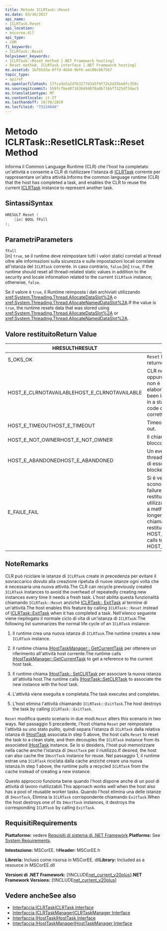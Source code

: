 ```yaml
---
title: Metodo ICLRTask::Reset
ms.date: 03/30/2017
api_name:
- ICLRTask.Reset
api_location:
- mscoree.dll
api_type:
- COM
f1_keywords:
- ICLRTask::Reset
helpviewer_keywords:
- ICLRTask::Reset method [.NET Framework hosting]
- Reset method, ICLRTask interface [.NET Framework hosting]
ms.assetid: 1bfb5d3a-0ffd-4bb4-9bf6-aec00cb675b7
topic_type:
- apiref
ms.openlocfilehash: 17fca3e5a2d763277d3a5f9f72e2d35be6fc350c
ms.sourcegitcommit: 559fcfbe4871636494870a8b716bf7325df34ac5
ms.translationtype: MT
ms.contentlocale: it-IT
ms.lasthandoff: 10/30/2019
ms.locfileid: "73124646"
---
```

# <a name="iclrtaskreset-method"></a><span data-ttu-id="7a754-102">Metodo ICLRTask::Reset</span><span class="sxs-lookup"><span data-stu-id="7a754-102">ICLRTask::Reset Method</span></span>
<span data-ttu-id="7a754-103">Informa il Common Language Runtime (CLR) che l'host ha completato un'attività e consente a CLR di riutilizzare l'istanza di [ICLRTask](../../../../docs/framework/unmanaged-api/hosting/iclrtask-interface.md) corrente per rappresentare un'altra attività.</span><span class="sxs-lookup"><span data-stu-id="7a754-103">Informs the common language runtime (CLR) that the host has completed a task, and enables the CLR to reuse the current [ICLRTask](../../../../docs/framework/unmanaged-api/hosting/iclrtask-interface.md) instance to represent another task.</span></span>  
  
## <a name="syntax"></a><span data-ttu-id="7a754-104">Sintassi</span><span class="sxs-lookup"><span data-stu-id="7a754-104">Syntax</span></span>  
  
```cpp  
HRESULT Reset (  
    [in] BOOL fFull  
);  
```  
  
## <a name="parameters"></a><span data-ttu-id="7a754-105">Parametri</span><span class="sxs-lookup"><span data-stu-id="7a754-105">Parameters</span></span>  
 `fFull`  
 <span data-ttu-id="7a754-106">[in] `true`, se il runtime deve reimpostare tutti i valori statici correlati ai thread oltre alle informazioni sulla sicurezza e sulle impostazioni locali correlate all'istanza del `ICLRTask` corrente. in caso contrario, `false`.</span><span class="sxs-lookup"><span data-stu-id="7a754-106">[in] `true`, if the runtime should reset all thread-related static values in addition to the security and locale information related to the current `ICLRTask` instance; otherwise, `false`.</span></span>  
  
 <span data-ttu-id="7a754-107">Se il valore è `true`, il Runtime reimposta i dati archiviati utilizzando <xref:System.Threading.Thread.AllocateDataSlot%2A> o <xref:System.Threading.Thread.AllocateNamedDataSlot%2A>.</span><span class="sxs-lookup"><span data-stu-id="7a754-107">If the value is `true`, the runtime resets data that was stored using <xref:System.Threading.Thread.AllocateDataSlot%2A> or <xref:System.Threading.Thread.AllocateNamedDataSlot%2A>.</span></span>  
  
## <a name="return-value"></a><span data-ttu-id="7a754-108">Valore restituito</span><span class="sxs-lookup"><span data-stu-id="7a754-108">Return Value</span></span>  
  
|<span data-ttu-id="7a754-109">HRESULT</span><span class="sxs-lookup"><span data-stu-id="7a754-109">HRESULT</span></span>|<span data-ttu-id="7a754-110">Descrizione</span><span class="sxs-lookup"><span data-stu-id="7a754-110">Description</span></span>|  
|-------------|-----------------|  
|<span data-ttu-id="7a754-111">S_OK</span><span class="sxs-lookup"><span data-stu-id="7a754-111">S_OK</span></span>|<span data-ttu-id="7a754-112">`Reset` ha restituito un esito positivo.</span><span class="sxs-lookup"><span data-stu-id="7a754-112">`Reset` returned successfully.</span></span>|  
|<span data-ttu-id="7a754-113">HOST_E_CLRNOTAVAILABLE</span><span class="sxs-lookup"><span data-stu-id="7a754-113">HOST_E_CLRNOTAVAILABLE</span></span>|<span data-ttu-id="7a754-114">CLR non è stato caricato in un processo oppure CLR si trova in uno stato in cui non è possibile eseguire codice gestito o elaborare la chiamata.</span><span class="sxs-lookup"><span data-stu-id="7a754-114">The CLR has not been loaded into a process, or the CLR is in a state in which it cannot run managed code or process the call.</span></span> <span data-ttu-id="7a754-115">correttamente</span><span class="sxs-lookup"><span data-stu-id="7a754-115">successfully</span></span>|  
|<span data-ttu-id="7a754-116">HOST_E_TIMEOUT</span><span class="sxs-lookup"><span data-stu-id="7a754-116">HOST_E_TIMEOUT</span></span>|<span data-ttu-id="7a754-117">Timeout della chiamata.</span><span class="sxs-lookup"><span data-stu-id="7a754-117">The call timed out.</span></span>|  
|<span data-ttu-id="7a754-118">HOST_E_NOT_OWNER</span><span class="sxs-lookup"><span data-stu-id="7a754-118">HOST_E_NOT_OWNER</span></span>|<span data-ttu-id="7a754-119">Il chiamante non è il proprietario del blocco.</span><span class="sxs-lookup"><span data-stu-id="7a754-119">The caller does not own the lock.</span></span>|  
|<span data-ttu-id="7a754-120">HOST_E_ABANDONED</span><span class="sxs-lookup"><span data-stu-id="7a754-120">HOST_E_ABANDONED</span></span>|<span data-ttu-id="7a754-121">Un evento è stato annullato mentre un thread bloccato o Fiber era in attesa su di esso.</span><span class="sxs-lookup"><span data-stu-id="7a754-121">An event was canceled while a blocked thread or fiber was waiting on it.</span></span>|  
|<span data-ttu-id="7a754-122">E_FAIL</span><span class="sxs-lookup"><span data-stu-id="7a754-122">E_FAIL</span></span>|<span data-ttu-id="7a754-123">Si è verificato un errore irreversibile sconosciuto.</span><span class="sxs-lookup"><span data-stu-id="7a754-123">An unknown catastrophic failure occurred.</span></span> <span data-ttu-id="7a754-124">Quando un metodo restituisce E_FAIL, CLR non è più utilizzabile all'interno del processo.</span><span class="sxs-lookup"><span data-stu-id="7a754-124">When a method returns E_FAIL, the CLR is no longer usable within the process.</span></span> <span data-ttu-id="7a754-125">Le chiamate successive ai metodi di hosting restituiscono HOST_E_CLRNOTAVAILABLE.</span><span class="sxs-lookup"><span data-stu-id="7a754-125">Subsequent calls to hosting methods return HOST_E_CLRNOTAVAILABLE.</span></span>|  
  
## <a name="remarks"></a><span data-ttu-id="7a754-126">Note</span><span class="sxs-lookup"><span data-stu-id="7a754-126">Remarks</span></span>  
 <span data-ttu-id="7a754-127">CLR può riciclare le istanze di `ICLRTask` create in precedenza per evitare il sovraccarico dovuto alla creazione ripetuta di nuove istanze ogni volta che è necessaria una nuova attività.</span><span class="sxs-lookup"><span data-stu-id="7a754-127">The CLR can recycle previously created `ICLRTask` instances to avoid the overhead of repeatedly creating new instances every time it needs a fresh task.</span></span> <span data-ttu-id="7a754-128">L'host abilita questa funzionalità chiamando `ICLRTask::Reset` anziché [ICLRTask:: ExitTask](../../../../docs/framework/unmanaged-api/hosting/iclrtask-exittask-method.md) al termine di un'attività.</span><span class="sxs-lookup"><span data-stu-id="7a754-128">The host enables this feature by calling `ICLRTask::Reset` instead of [ICLRTask::ExitTask](../../../../docs/framework/unmanaged-api/hosting/iclrtask-exittask-method.md) when it has completed a task.</span></span> <span data-ttu-id="7a754-129">Nell'elenco seguente viene riepilogato il normale ciclo di vita di un'istanza di `ICLRTask`:</span><span class="sxs-lookup"><span data-stu-id="7a754-129">The following list summarizes the normal life cycle of an `ICLRTask` instance:</span></span>  
  
1. <span data-ttu-id="7a754-130">Il runtime crea una nuova istanza di `ICLRTask`.</span><span class="sxs-lookup"><span data-stu-id="7a754-130">The runtime creates a new `ICLRTask` instance.</span></span>  
  
2. <span data-ttu-id="7a754-131">Il runtime chiama [IHostTaskManager:: GetCurrentTask](../../../../docs/framework/unmanaged-api/hosting/ihosttaskmanager-getcurrenttask-method.md) per ottenere un riferimento all'attività host corrente.</span><span class="sxs-lookup"><span data-stu-id="7a754-131">The runtime calls [IHostTaskManager::GetCurrentTask](../../../../docs/framework/unmanaged-api/hosting/ihosttaskmanager-getcurrenttask-method.md) to get a reference to the current host task.</span></span>  
  
3. <span data-ttu-id="7a754-132">Il runtime chiama [IHostTask:: SetCLRTask](../../../../docs/framework/unmanaged-api/hosting/ihosttask-setclrtask-method.md) per associare la nuova istanza all'attività host.</span><span class="sxs-lookup"><span data-stu-id="7a754-132">The runtime calls [IHostTask::SetCLRTask](../../../../docs/framework/unmanaged-api/hosting/ihosttask-setclrtask-method.md) to associate the new instance with the host task.</span></span>  
  
4. <span data-ttu-id="7a754-133">L'attività viene eseguita e completata.</span><span class="sxs-lookup"><span data-stu-id="7a754-133">The task executes and completes.</span></span>  
  
5. <span data-ttu-id="7a754-134">L'host elimina l'attività chiamando `ICLRTask::ExitTask`.</span><span class="sxs-lookup"><span data-stu-id="7a754-134">The host destroys the task by calling `ICLRTask::ExitTask`.</span></span>  
  
 <span data-ttu-id="7a754-135">`Reset` modifica questo scenario in due modi.</span><span class="sxs-lookup"><span data-stu-id="7a754-135">`Reset` alters this scenario in two ways.</span></span> <span data-ttu-id="7a754-136">Nel passaggio 5 precedente, l'host chiama `Reset` per reimpostare l'attività su uno stato pulito, quindi separa l'istanza di `ICLRTask` dalla relativa istanza di [IHostTask](../../../../docs/framework/unmanaged-api/hosting/ihosttask-interface.md) associata.</span><span class="sxs-lookup"><span data-stu-id="7a754-136">In step 5 above, the host calls `Reset` to reset the task to a clean state, and then decouples the `ICLRTask` instance from its associated [IHostTask](../../../../docs/framework/unmanaged-api/hosting/ihosttask-interface.md) instance.</span></span> <span data-ttu-id="7a754-137">Se lo si desidera, l'host può memorizzare nella cache anche l'istanza di `IHostTask` per il riutilizzo.</span><span class="sxs-lookup"><span data-stu-id="7a754-137">If desired, the host can also cache the `IHostTask` instance for reuse.</span></span> <span data-ttu-id="7a754-138">Nel passaggio 1, il runtime estrae una `ICLRTask` riciclata dalla cache anziché creare una nuova istanza.</span><span class="sxs-lookup"><span data-stu-id="7a754-138">In step 1 above, the runtime pulls a recycled `ICLRTask` from the cache instead of creating a new instance.</span></span>  
  
 <span data-ttu-id="7a754-139">Questo approccio funziona bene quando l'host dispone anche di un pool di attività di lavoro riutilizzabili.</span><span class="sxs-lookup"><span data-stu-id="7a754-139">This approach works well when the host also has a pool of reusable worker tasks.</span></span> <span data-ttu-id="7a754-140">Quando l'host elimina una delle istanze di `IHostTask`, Elimina la `ICLRTask` corrispondente chiamando `ExitTask`.</span><span class="sxs-lookup"><span data-stu-id="7a754-140">When the host destroys one of its `IHostTask` instances, it destroys the corresponding `ICLRTask` by calling `ExitTask`.</span></span>  
  
## <a name="requirements"></a><span data-ttu-id="7a754-141">Requisiti</span><span class="sxs-lookup"><span data-stu-id="7a754-141">Requirements</span></span>  
 <span data-ttu-id="7a754-142">**Piattaforme:** vedere [Requisiti di sistema di .NET Framework](../../../../docs/framework/get-started/system-requirements.md).</span><span class="sxs-lookup"><span data-stu-id="7a754-142">**Platforms:** See [System Requirements](../../../../docs/framework/get-started/system-requirements.md).</span></span>  
  
 <span data-ttu-id="7a754-143">**Intestazione:** MSCorEE. h</span><span class="sxs-lookup"><span data-stu-id="7a754-143">**Header:** MSCorEE.h</span></span>  
  
 <span data-ttu-id="7a754-144">**Libreria:** Incluso come risorsa in MSCorEE. dll</span><span class="sxs-lookup"><span data-stu-id="7a754-144">**Library:** Included as a resource in MSCorEE.dll</span></span>  
  
 <span data-ttu-id="7a754-145">**Versioni di .NET Framework:** [!INCLUDE[net_current_v20plus](../../../../includes/net-current-v20plus-md.md)]</span><span class="sxs-lookup"><span data-stu-id="7a754-145">**.NET Framework Versions:** [!INCLUDE[net_current_v20plus](../../../../includes/net-current-v20plus-md.md)]</span></span>  
  
## <a name="see-also"></a><span data-ttu-id="7a754-146">Vedere anche</span><span class="sxs-lookup"><span data-stu-id="7a754-146">See also</span></span>

- [<span data-ttu-id="7a754-147">Interfaccia ICLRTask</span><span class="sxs-lookup"><span data-stu-id="7a754-147">ICLRTask Interface</span></span>](../../../../docs/framework/unmanaged-api/hosting/iclrtask-interface.md)
- [<span data-ttu-id="7a754-148">Interfaccia ICLRTaskManager</span><span class="sxs-lookup"><span data-stu-id="7a754-148">ICLRTaskManager Interface</span></span>](../../../../docs/framework/unmanaged-api/hosting/iclrtaskmanager-interface.md)
- [<span data-ttu-id="7a754-149">Interfaccia IHostTask</span><span class="sxs-lookup"><span data-stu-id="7a754-149">IHostTask Interface</span></span>](../../../../docs/framework/unmanaged-api/hosting/ihosttask-interface.md)
- [<span data-ttu-id="7a754-150">Interfaccia IHostTaskManager</span><span class="sxs-lookup"><span data-stu-id="7a754-150">IHostTaskManager Interface</span></span>](../../../../docs/framework/unmanaged-api/hosting/ihosttaskmanager-interface.md)
